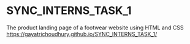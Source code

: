 # SYNC_INTERNS_TASK_1
The product landing page of a footwear website using HTML and CSS
https://gayatrichoudhury.github.io/SYNC_INTERNS_TASK_1/
